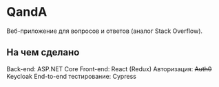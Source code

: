 # QandA
Веб-приложение для вопросов и ответов (аналог Stack Overflow).
## На чем сделано
Back-end: ASP.NET Core
Front-end: React (Redux)
Авторизация: ~~Auth0~~ Keycloak
End-to-end тестирование: Cypress

